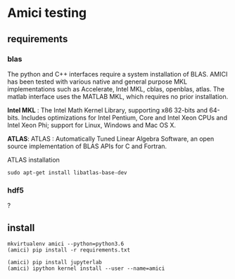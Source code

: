 # Amici testing


## requirements
### blas

The python and C++ interfaces require a system installation of BLAS. AMICI has been tested with various native and general purpose MKL implementations such as Accelerate, Intel MKL, cblas, openblas, atlas. The matlab interface uses the MATLAB MKL, which requires no prior installation.

**Intel MKL** : The Intel Math Kernel Library, supporting x86 32-bits and 64-bits. Includes optimizations for Intel Pentium, Core and Intel   Xeon CPUs and Intel Xeon Phi; support for Linux, Windows and Mac OS X.

**ATLAS**: ATLAS : Automatically Tuned Linear Algebra Software, an open source implementation of BLAS APIs for C and Fortran.

ATLAS installation
```
sudo apt-get install libatlas-base-dev
```


### hdf5
?

## install
```
mkvirtualenv amici --python=python3.6
(amici) pip install -r requirements.txt

(amici) pip install jupyterlab
(amici) ipython kernel install --user --name=amici
```
